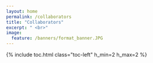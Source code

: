 ```yaml
---
layout: home
permalink: /collaborators
title: "Collaborators"
excerpt: " <br>"
image:
  feature: /banners/format_banner.JPG
---
```

{% include toc.html class="toc-left" h_min=2 h_max=2 %}
